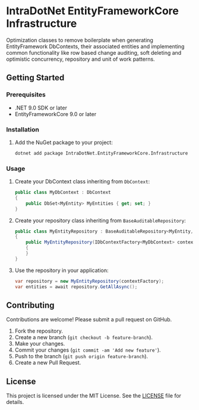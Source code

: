 # IntraDotNet EntityFrameworkCore Infrastructure

Optimization classes to remove boilerplate when generating EntityFramework DbContexts, their associated entities and implementing common functionality like row based change auditing, soft deleting and optimistic concurrency, repository and unit of work patterns.

## Getting Started

### Prerequisites

- .NET 9.0 SDK or later
- EntityFrameworkCore 9.0 or later

### Installation

1. Add the NuGet package to your project:
    ```sh
    dotnet add package IntraDotNet.EntityFrameworkCore.Infrastructure
    ```

### Usage

1. Create your DbContext class inheriting from `DbContext`:
    ```csharp
    public class MyDbContext : DbContext
    {
        public DbSet<MyEntity> MyEntities { get; set; }
    }
    ```

2. Create your repository class inheriting from `BaseAuditableRepository`:
    ```csharp
    public class MyEntityRepository : BaseAuditableRepository<MyEntity, MyDbContext>
    {
        public MyEntityRepository(IDbContextFactory<MyDbContext> contextFactory) : base(contextFactory)
        {
        }
    }
    ```

3. Use the repository in your application:
    ```csharp
    var repository = new MyEntityRepository(contextFactory);
    var entities = await repository.GetAllAsync();
    ```

## Contributing

Contributions are welcome! Please submit a pull request on GitHub.

1. Fork the repository.
2. Create a new branch (`git checkout -b feature-branch`).
3. Make your changes.
4. Commit your changes (`git commit -am 'Add new feature'`).
5. Push to the branch (`git push origin feature-branch`).
6. Create a new Pull Request.

## License

This project is licensed under the MIT License. See the [LICENSE](http://_vscodecontentref_/1) file for details.
